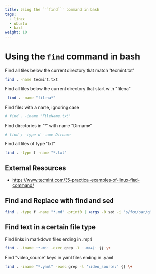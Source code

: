 ```yaml
---
title: Using the ```find``` command in bash
tags:
  - linux
  - ubuntu
  - bash
weight: 10
---
```


# Using the ```find``` command in bash

Find all files below the current directory that match "tecmint.txt"

```bash
find . -name tecmint.txt
```

Find all files below the current directory that start with "filena"

```bash
 find . -name "filena*"
```

Find files with a name, ignoring case

```bash
# find . -iname "FileName.txt"
```

Find directories in "/" with name "Dirname"

```bash
# find / -type d -name Dirname
```

Find all files of type "txt"

```bash
find . -type f -name "*.txt"
```


## External Resources

* <https://www.tecmint.com/35-practical-examples-of-linux-find-command/>


## Find and Replace with find and sed

```bash
find . -type f -name "*.md" -print0 | xargs -0 sed -i 's/foo/bar/g'
```

## Find text in a certain file type

Find links in markdown files ending in .mp4

```bash
find . -iname "*.md" -exec grep -l '.mp4)' {} \+ 
```
Find "video_source" keys in yaml files ending in .yaml

```bash
find . -iname "*.yaml" -exec grep -l 'video_source:' {} \+ 
```